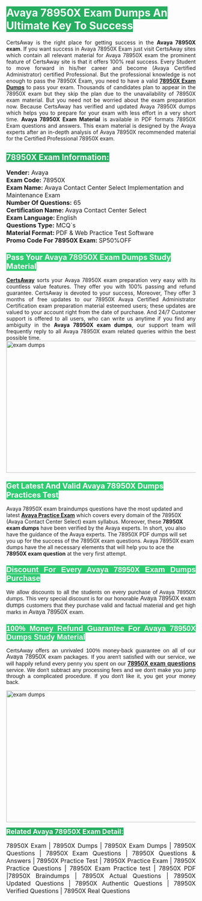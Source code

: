 <h1><span style="color:#ffffff"><strong><span style="background-color:#27ae60">Avaya 78950X Exam Dumps An Ultimate Key To Success</span></strong></span></h1> <div style="text-align:justify">CertsAway is the right place for getting success in the <strong>Avaya 78950X exam</strong>. If you want success in Avaya 78950X Exam just visit CertsAway sites which contain all relevant material for Avaya 78950X exam the prominent feature of CertsAway site is that it offers 100% real success. Every Student to move forward in his/her career and become (Avaya Certified Administrator) certified Professional. But the professional knowledge is not enough to pass the 78950X Exam, you need to have a valid <a href="https://www.certsaway.com/avaya/78950x-exam-dumps"><strong>78950X Exam Dumps</strong></a> to pass your exam. Thousands of candidates plan to appear in the 78950X exam but they skip the plan due to the unavailability of 78950X exam material. But you need not be worried about the exam preparation now. Because CertsAway has verified and updated Avaya 78950X dumps which helps you to prepare for your exam with less effort in a very short time. <strong>Avaya 78950X Exam Material</strong> is available in PDF formats 78950X Exam questions and answers. This exam material is designed by the Avaya experts after an in-depth analysis of Avaya 78950X recommended material for the Certified Professional 78950X exam.</div> <h2 style="text-align:justify"><span style="color:#ffffff"><span style="background-color:#27ae60">78950X Exam Information:</span></span></h2> <p><span style="font-size:16px"><strong>Vender:</strong> Avaya<br /> <strong>Exam Code:</strong> 78950X<br /> <strong>Exam Name:</strong> Avaya Contact Center Select Implementation and Maintenance Exam<br /> <strong>Number Of Questions:</strong> 65<br /> <strong>Certification Name: </strong>Avaya Contact Center Select<br /> <strong>Exam Language: </strong>English<br /> <strong>Questions Type:</strong> MCQ`s<br /> <strong>Material Format: </strong>PDF & Web Practice Test Software<br /> <strong>Promo Code For 78950X Exam: </strong>SP50%OFF</span></p> <h3><span style="font-size:20px"><span style="color:#ffffff"><strong><span style="background-color:#2ecc71">Pass Your Avaya 78950X Exam Dumps Study Material</span></strong></span></span></h3> <div style="text-align:justify"><a href=" https://www.certsaway.com/"><strong>CertsAway</strong></a> sorts your Avaya 78950X exam preparation very easy with its countless value features. They offer you with 100% passing and refund guarantee. CertsAway is devoted to your success, Moreover, They offer 3 months of free updates to our 78950X Avaya Certified Administrator Certification exam preparation material esteemed users; these updates are valued to your account right from the date of purchase. And 24/7 Customer support is offered to all users, who can write us anytime if you find any ambiguity in the <strong>Avaya 78950X exam dumps</strong>, our support team will frequently reply to all Avaya 78950X exam related queries within the best possible time.</div> <div style="text-align:justify"> </div> <div style="text-align:justify"><a href="https://www.certsaway.com/avaya/78950x-exam-dumps" rel="no-follow"><img alt="exam dumps" src="https://www.certcollections.com/uploads/content/certsaway.png" style="height:350px; width:750px" /></a></div> <h3><span style="font-size:20px"><span style="color:#ffffff"><strong><span style="background-color:#2ecc71">Get Latest And Valid Avaya 78950X Dumps Practices Test</span></strong></span></span></h3> <p>Avaya 78950X exam braindumps questions have the most updated and latest <a href="https://www.certsaway.com/avaya-questions"><strong>Avaya Practice Exam</strong></a> which covers every domain of the 78950X (Avaya Contact Center Select) exam syllabus. Moreover, these <strong>78950X exam dumps</strong> have been verified by the Avaya experts. In short, you also have the guidance of the Avaya experts. The 78950X PDF dumps will set you up for the success of the 78950X exam questions. Avaya 78950X exam dumps have the all necessary elements that will help you to ace the <strong>78950X exam question</strong> at the very first attempt.</p> <h3 style="text-align:justify"><span style="font-size:20px"><span style="color:#ffffff"><strong><span style="font-family:Calibri,sans-serif"><span style="background-color:#2ecc71">Discount For Every </span><span style="background-color:#2ecc71">Avaya 78950X Exam</span><span style="background-color:#2ecc71"> Dumps Purchase</span></span></strong></span></span></h3> <div style="text-align:justify"> <p><span style="font-size:11pt"><span style="font-family:Calibri,sans-serif">We allow discounts to all the students on every purchase of Avaya 78950X dumps. This very special discount is for our honorable <span style="font-size:12.0pt"><span style="background-color:white">Avaya 78950X exam dumps </span></span>customers that they purchase valid and factual material and get high marks in <span style="font-size:12.0pt"><span style="background-color:white">Avaya 78950X </span></span>exam. </span></span></p> <h3><span style="font-size:20px"><span style="color:#ffffff"><strong><span style="font-family:Calibri,sans-serif"><span style="background-color:#2ecc71">100% Money Refund Guarantee For </span><span style="background-color:#2ecc71">Avaya 78950X Dumps Study Material</span></span></strong></span></span></h3> <p><span style="font-size:11pt"><span style="font-family:Calibri,sans-serif">CertsAway offers an unrivaled 100% money-back guarantee on all of our <span style="font-size:12.0pt"><span style="background-color:white">Avaya 78950X </span></span>exam packages. If you aren't satisfied with our service, we will happily refund every penny you spent on our <span style="font-size:12.0pt"><span style="background-color:white"><a href="https://www.certsaway.com/avaya/78950x-exam-dumps"><strong>78950X exam questions</strong></a> </span></span>service. We don't subtract any processing fees and we don't make you jump through a complicated procedure. If you don't like it, you get your money back.</span></span></p> <p><a href="https://www.certsaway.com/avaya/78950x-exam-dumps" rel="no-follow"><img alt="exam dumps" src="https://www.certcollections.com/uploads/content/certsaway_(2)2.png" style="height:350px; width:750px" /></a></p> <p><span style="color:#ffffff"><strong><span style="font-size:18px"><span style="background-color:#27ae60">Related Avaya 78950X Exam Detail:</span></span></strong></span><br /> <br /> <span style="font-size:16px">78950X Exam | 78950X Dumps | 78950X Exam Dumps | 78950X Questions | 78950X Exam Questions | 78950X Questions & Answers | 78950X Practice Test | 78950X Practice Exam | 78950X Practice Questions | 78950X Exam Practice test | 78950X PDF |78950X Braindumps | 78950X Actual Questions | 78950X Updated Questions | 78950X Authentic Questions | 78950X Verified Questions | 78950X Real Questions</span></p> </div>
